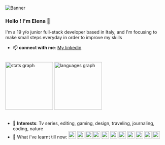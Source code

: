
![Banner](https://github.com/Elekekic/Elekekic/assets/157897660/f04d0733-3572-4106-9a73-61c39db2b2a3)

### Hello ! I'm Elena 👋
I'm a 19 y/o junior full-stack developer based in Italy, and I'm focusing to make small steps everyday in order to improve my skills
- 📫 **connect with me**: <a href="https://www.linkedin.com/in/elena-kekic-" target="_blank">  My linkedin </a>

<br>

<div>
  <img src="https://github-readme-stats.vercel.app/api?username=elekekic&hide_title=false&hide_rank=false&show_icons=true&include_all_commits=true&count_private=true&disable_animations=false&theme=dracula&locale=en&hide_border=false" height="150" alt="stats graph"  />
  <img src="https://github-readme-stats.vercel.app/api/top-langs?username=elekekic&locale=en&hide_title=false&layout=compact&card_width=320&langs_count=5&theme=dracula&hide_border=false" height="150" alt="languages graph"  />
</div>
<br>

- 💌 **Interests**: Tv series, editing, gaming, design, traveling, journaling, coding, nature
- 📝 What i've learnt till now: <img src="https://cdn.jsdelivr.net/gh/devicons/devicon/icons/javascript/javascript-original.svg" height="23" alt="javascript logo"  /> <img src="https://cdn.jsdelivr.net/gh/devicons/devicon/icons/html5/html5-original.svg" height="23" alt="html5 logo"  /> <img src="https://cdn.jsdelivr.net/gh/devicons/devicon/icons/css3/css3-original.svg" height="23" alt="css3 logo"  /><img src="https://cdn.simpleicons.org/angular/DD0031" height="23" alt="angularjs logo"  /> <img src="https://cdn.jsdelivr.net/gh/devicons/devicon/icons/bootstrap/bootstrap-original.svg" height="23" alt="bootstrap logo"  /> <img src="https://cdn.simpleicons.org/typescript/3178C6" height="23" alt="typescript logo"  /> <img src="https://cdn.jsdelivr.net/gh/devicons/devicon/icons/sass/sass-original.svg" height="23" alt="sass logo"  />   <img src="https://cdn.jsdelivr.net/gh/devicons/devicon/icons/postgresql/postgresql-original.svg" height="23" alt="postgresql logo"  />  <img src="https://cdn.jsdelivr.net/gh/devicons/devicon/icons/java/java-original.svg" height="23" alt="java logo"  />   <img src="https://cdn.jsdelivr.net/gh/devicons/devicon/icons/apache/apache-original.svg" height="23" alt="apache logo"  />  <img src="https://cdn.jsdelivr.net/gh/devicons/devicon/icons/spring/spring-original.svg" height="23" alt="spring logo"  />

###


